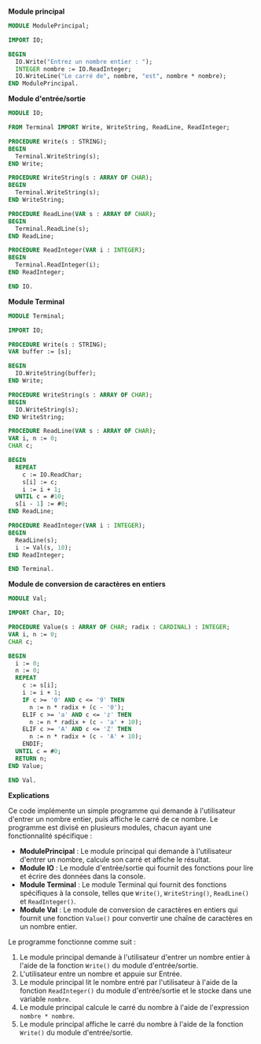 **Module principal**

```modula-2
MODULE ModulePrincipal;

IMPORT IO;

BEGIN
  IO.Write("Entrez un nombre entier : ");
  INTEGER nombre := IO.ReadInteger;
  IO.WriteLine("Le carré de", nombre, "est", nombre * nombre);
END ModulePrincipal.
```

**Module d'entrée/sortie**

```modula-2
MODULE IO;

FROM Terminal IMPORT Write, WriteString, ReadLine, ReadInteger;

PROCEDURE Write(s : STRING);
BEGIN
  Terminal.WriteString(s);
END Write;

PROCEDURE WriteString(s : ARRAY OF CHAR);
BEGIN
  Terminal.WriteString(s);
END WriteString;

PROCEDURE ReadLine(VAR s : ARRAY OF CHAR);
BEGIN
  Terminal.ReadLine(s);
END ReadLine;

PROCEDURE ReadInteger(VAR i : INTEGER);
BEGIN
  Terminal.ReadInteger(i);
END ReadInteger;

END IO.
```

**Module Terminal**

```modula-2
MODULE Terminal;

IMPORT IO;

PROCEDURE Write(s : STRING);
VAR buffer := [s];

BEGIN
  IO.WriteString(buffer);
END Write;

PROCEDURE WriteString(s : ARRAY OF CHAR);
BEGIN
  IO.WriteString(s);
END WriteString;

PROCEDURE ReadLine(VAR s : ARRAY OF CHAR);
VAR i, n := 0;
CHAR c;

BEGIN
  REPEAT
    c := IO.ReadChar;
    s[i] := c;
    i := i + 1;
  UNTIL c = #10;
  s[i - 1] := #0;
END ReadLine;

PROCEDURE ReadInteger(VAR i : INTEGER);
BEGIN
  ReadLine(s);
  i := Val(s, 10);
END ReadInteger;

END Terminal.
```

**Module de conversion de caractères en entiers**

```modula-2
MODULE Val;

IMPORT Char, IO;

PROCEDURE Value(s : ARRAY OF CHAR; radix : CARDINAL) : INTEGER;
VAR i, n := 0;
CHAR c;

BEGIN
  i := 0;
  n := 0;
  REPEAT
    c := s[i];
    i := i + 1;
    IF c >= '0' AND c <= '9' THEN
      n := n * radix + (c - '0');
    ELIF c >= 'a' AND c <= 'z' THEN
      n := n * radix + (c - 'a' + 10);
    ELIF c >= 'A' AND c <= 'Z' THEN
      n := n * radix + (c - 'A' + 10);
    ENDIF;
  UNTIL c = #0;
  RETURN n;
END Value;

END Val.
```

**Explications**

Ce code implémente un simple programme qui demande à l'utilisateur d'entrer un nombre entier, puis affiche le carré de ce nombre. Le programme est divisé en plusieurs modules, chacun ayant une fonctionnalité spécifique :

* **ModulePrincipal** : Le module principal qui demande à l'utilisateur d'entrer un nombre, calcule son carré et affiche le résultat.
* **Module IO** : Le module d'entrée/sortie qui fournit des fonctions pour lire et écrire des données dans la console.
* **Module Terminal** : Le module Terminal qui fournit des fonctions spécifiques à la console, telles que `Write()`, `WriteString()`, `ReadLine()` et `ReadInteger()`.
* **Module Val** : Le module de conversion de caractères en entiers qui fournit une fonction `Value()` pour convertir une chaîne de caractères en un nombre entier.

Le programme fonctionne comme suit :

1. Le module principal demande à l'utilisateur d'entrer un nombre entier à l'aide de la fonction `Write()` du module d'entrée/sortie.
2. L'utilisateur entre un nombre et appuie sur Entrée.
3. Le module principal lit le nombre entré par l'utilisateur à l'aide de la fonction `ReadInteger()` du module d'entrée/sortie et le stocke dans une variable `nombre`.
4. Le module principal calcule le carré du nombre à l'aide de l'expression `nombre * nombre`.
5. Le module principal affiche le carré du nombre à l'aide de la fonction `Write()` du module d'entrée/sortie.